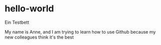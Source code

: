 # hello-world
Ein Testbett

My name is Anne, and I am trying to learn how to use Github because my new colleagues think it's the best
